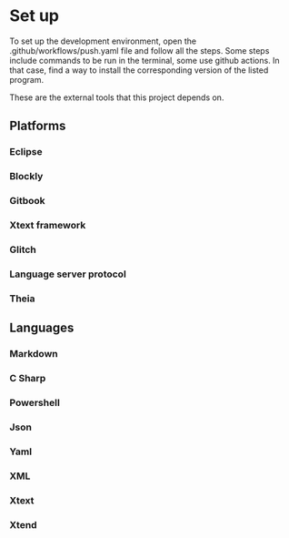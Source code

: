 # Set up

To set up the development environment, open the .github/workflows/push.yaml
file and follow all the steps.
Some steps include commands to be run in the terminal, some use github
actions. In that case, find a way to install the corresponding version of
the listed program.

These are the external tools that this project depends on.

## Platforms

### Eclipse

### Blockly

### Gitbook

### Xtext framework

### Glitch

### Language server protocol

### Theia

## Languages

### Markdown

### C Sharp

### Powershell

### Json

### Yaml

### XML

### Xtext

### Xtend

